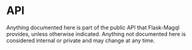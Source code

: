API
===

Anything documented here is part of the public API that Flask-Magql provides, unless
otherwise indicated. Anything not documented here is considered internal or private and
may change at any time.
